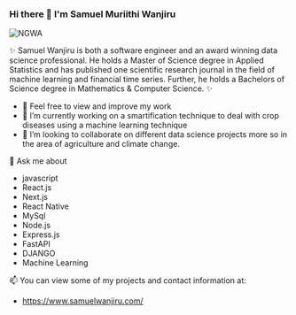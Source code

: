 ### Hi there 👋 I'm Samuel Muriithi Wanjiru

![NGWA](https://user-images.githubusercontent.com/113695755/194760019-d16bb3fb-bfa6-4099-9a29-cb9ef976cbaa.jpg)


 ✨ Samuel Wanjiru is both a software engineer and an award winning data science professional.
  He holds a Master of Science degree in Applied Statistics and has published one scientific research journal in the field of machine learning and financial time series.   Further, he holds a Bachelors of Science degree in Mathematics & Computer Science. ✨ 


- 👀 Feel free to view and improve my work 
- 🔭 I’m currently working on a smartification technique to deal with crop diseases using a machine learning technique
- 👯 I’m looking to collaborate on different data science projects more so in the area of agriculture and climate change.

 💬 Ask me about 
 - javascript
 - React.js
 - Next.js
 - React Native
 - MySql
 - Node.js
 - Express.js
 - FastAPI
 - DJANGO
 - Machine Learning
 
 📫 You can view some of my projects and contact information at: 
 - https://www.samuelwanjiru.com/


